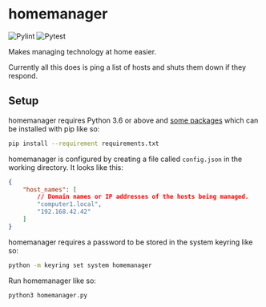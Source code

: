 # homemanager

![Pylint](https://github.com/cphurley82/homemanager/actions/workflows/pylint.yml/badge.svg)
![Pytest](https://github.com/cphurley82/homemanager/actions/workflows/pytest.yml/badge.svg)

Makes managing technology at home easier.

Currently all this does is ping a list of hosts and shuts them down if they
respond.

## Setup

homemanager requires Python 3.6 or above and [some packages](requirements.txt)
which can be installed with pip like so:

```bash
pip install --requirement requirements.txt
```

homemanager is configured by creating a file called `config.json` in the working
directory. It looks like this:

```json
{
    "host_names": [
        // Domain names or IP addresses of the hosts being managed.
        "computer1.local",
        "192.168.42.42"
    ]
}
```

homemanager requires a password to be stored in the system keyring like so:

```bash
python -m keyring set system homemanager
```

Run homemanager like so:

```bash
python3 homemanager.py
```
